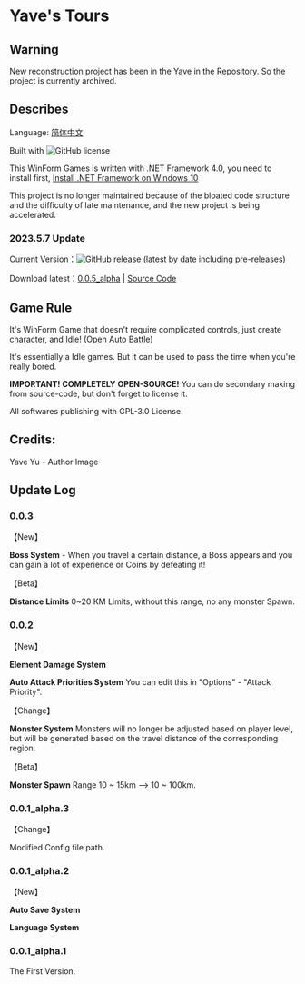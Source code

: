 # Yave's Tours
## Warning
New reconstruction project has been in the [Yave](https://github.com/Rosalina129/Yave) in the Repository. So the project is currently archived.
## Describes

Language: [简体中文](https://github.com/Rosalina129/WinForm_GameCollection/blob/main/READER_CN.md)

Built with ![GitHub](https://img.shields.io/github/license/Rosalina129/WinForm_GameCollection?style=flat-square) license

This WinForm Games is written with .NET Framework 4.0, you need to install first, [Install .NET Framework on Windows 10](https://docs.microsoft.com/zh-cn/dotnet/framework/install/on-windows-10)

This project is no longer maintained because of the bloated code structure and the difficulty of late maintenance, and the new project is being accelerated.

### 2023.5.7 Update

Current Version：![GitHub release (latest by date including pre-releases)](https://img.shields.io/github/v/release/Rosalina129/WinForm_GameCollection?include_prereleases&style=flat-square)

Download latest：[0.0.5_alpha](https://github.com/Rosalina129/WinForm_GameCollection/releases/tag/v0.0.5_alpha) | [Source Code](https://github.com/Rosalina129/WinForm_GameCollection/tree/main/HumanAdventure)

## Game Rule
It's WinForm Game that doesn't require complicated controls, just create character, and Idle! (Open Auto Battle)

It's essentially a Idle games. But it can be used to pass the time when you're really bored.

__IMPORTANT! COMPLETELY OPEN-SOURCE!__ You can do secondary making from source-code, but don't forget to license it.

All softwares publishing with GPL-3.0 License.

## Credits:
Yave Yu - Author Image

## Update Log
### 0.0.3
【New】

__Boss System__ - When you travel a certain distance, a Boss appears and you can gain a lot of experience or Coins by defeating it!

【Beta】

__Distance Limits__ 0~20 KM Limits, without this range, no any monster Spawn.
### 0.0.2

【New】

__Element Damage System__ 

__Auto Attack Priorities System__ You can edit this in "Options" - "Attack Priority".

【Change】

__Monster System__ Monsters will no longer be adjusted based on player level, but will be generated based on the travel distance of the corresponding region.

【Beta】

__Monster Spawn__ Range 10 ~ 15km --> 10 ~ 100km. 

### 0.0.1_alpha.3

【Change】

Modified Config file path.

### 0.0.1_alpha.2

【New】

__Auto Save System__

__Language System__

### 0.0.1_alpha.1

The First Version.
